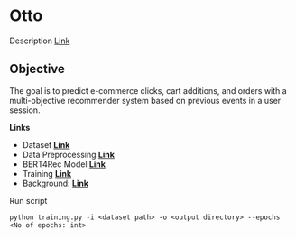 # Otto

Description [Link](https://www.kaggle.com/competitions/otto-recommender-system)

## Objective  

The goal is to predict e-commerce clicks, cart additions, and orders with a multi-objective recommender system based on previous events in a user session.

<b>Links  </b>
* Dataset **[Link](https://www.kaggle.com/datasets/radek1/otto-full-optimized-memory-footprint)**
* Data Preprocessing **[Link](https://github.com/pyagoubi/Otto/blob/main/preprocessing.py)**
* BERT4Rec Model **[Link](https://github.com/pyagoubi/Otto/blob/main/model.py)**
* Training **[Link](https://github.com/pyagoubi/Otto/blob/main/training.py)**
* Background: **[Link](https://arxiv.org/abs/1904.06690)** 

Run script
```
python training.py -i <dataset path> -o <output directory> --epochs <No of epochs: int>
```
